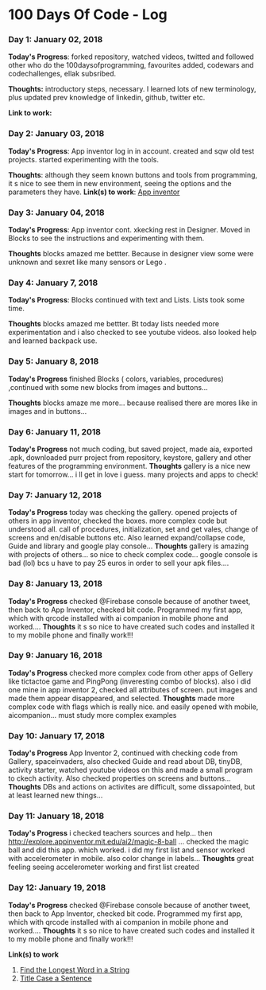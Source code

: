 # 100 Days Of Code - Log

### Day 1: January 02, 2018 

**Today's Progress**: forked repository, watched videos, twitted and followed other who do the 100daysofprogramming, favourites added, codewars and codechallenges, ellak subsribed.

**Thoughts:** introductory steps, necessary. I learned lots of new terminology, plus updated prev knowledge of linkedin, github, twitter etc.

**Link to work:** 

### Day 2: January 03, 2018 

**Today's Progress**: App inventor log in in account. created and sqw old test projects. started experimenting with the tools.

**Thoughts**: although they seem known buttons and tools from programming, it s nice to see them in new environment, seeing the options and the parameters they have.
**Link(s) to work**: [App inventor](http://ai2.appinventor.mit.edu)


### Day 3: January 04, 2018 

**Today's Progress**: App inventor cont. xkecking rest in Designer. Moved in Blocks to see the instructions and experimenting with them.

**Thoughts** blocks amazed me bettter. Because in designer view some were unknown and sexret like many sensors or Lego .

### Day 4:  January 7, 2018

**Today's Progress**: Blocks continued with text and Lists. Lists took some time. 

**Thoughts** blocks amazed me bettter. Bt today lists needed more experimentation and i also checked to see youtube videos. also looked help and learned backpack use.

### Day 5:  January 8, 2018

**Today's Progress** finished Blocks ( colors, variables, procedures) ,continued with some new blocks from images and buttons... 

**Thoughts** blocks amaze me more... because realised there are mores like in images and in buttons...

### Day 6:  January 11, 2018

**Today's Progress** not much coding, but saved project, made aia, exported .apk, downloaded purr project from repository, keystore, gallery and other features of the programming environment.
**Thoughts** gallery is a nice new start for tomorrow... i ll get in love i guess. many projects and apps to check!

### Day 7:  January 12, 2018

**Today's Progress** today was checking the gallery. opened projects of others in app inventor, checked the boxes. more complex code but understood all. call of procedures, initialization, set and get vales, change of screens and en/disable buttons etc.
Also learned expand/collapse code, Guide and library and google play console...
**Thoughts** gallery is amazing with projects of others... so nice to check complex code... google console is bad (lol) bcs u have to pay 25 euros in order to sell your apk files....

### Day 8:  January 13, 2018

**Today's Progress** checked @Firebase console because of another tweet, then back to App Inventor, checked bit code. Programmed my first app, which with qrcode installed with ai companion in mobile phone and worked....
**Thoughts** it s so nice to have created such codes and installed it to my mobile phone and finally work!!!

### Day 9:  January 16, 2018

**Today's Progress**  checked more complex code from other apps of Gellery like tictactoe game and PingPong (inveresting combo of blocks). also i did one mine in app inventor 2, checked all attributes of screen. put images and made them appear disappeared, and selected.
**Thoughts** made more complex code with flags which is really nice. and easily opened with mobile, aicompanion... must study more complex examples

### Day 10:  January 17, 2018

**Today's Progress** App Inventor 2, continued with checking code from Gallery, spaceinvaders, also checked Guide and read about DB, tinyDB, activity starter, watched youtube videos on this and made a small program to ckech activity. Also checked properties on screens and buttons...
**Thoughts** DBs and actions on activites are difficult, some dissapointed, but at least learned new things...

### Day 11:  January 18, 2018

**Today's Progress**  i checked teachers sources and help... then http://explore.appinventor.mit.edu/ai2/magic-8-ball … checked the magic ball and did this app. which worked. i did my first list and sensor worked with accelerometer in mobile. also color change in labels...
**Thoughts** great feeling seeing accelerometer working and first list created

### Day 12:  January 19, 2018

**Today's Progress** checked @Firebase console because of another tweet, then back to App Inventor, checked bit code. Programmed my first app, which with qrcode installed with ai companion in mobile phone and worked....
**Thoughts** it s so nice to have created such codes and installed it to my mobile phone and finally work!!!

**Link(s) to work**
1. [Find the Longest Word in a String](https://www.freecodecamp.com/challenges/find-the-longest-word-in-a-string)
2. [Title Case a Sentence](https://www.freecodecamp.com/challenges/title-case-a-sentence)
